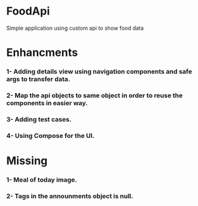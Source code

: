 # FoodApi
Simple application using custom api to show food data

# Enhancments
### 1- Adding details view using navigation components and safe args to transfer data.
### 2- Map the api objects to same object in order to reuse the components in easier way.
### 3- Adding test cases.
### 4- Using Compose for the UI.

# Missing
### 1- Meal of today image.
### 2- Tags in the announments object is null.

  
